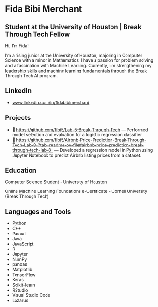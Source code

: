 # Fida Bibi Merchant 
## Student at the University of Houston | Break Through Tech Fellow
Hi, I’m Fida! 

I’m a rising junior at the University of Houston, majoring in Computer Science with a minor in Mathematics. I have a passion for problem solving and a fascination with Machine Learning. Currently, I'm strengthening my leadership skills and machine learning fundamentals through the Break Through Tech AI program.
## LinkedIn
- www.linkedin.com/in/fidabibimerchant

## Projects
- 🔹 https://github.com/fibi5/Lab-5-Break-Through-Tech — Performed model selection and evaluation for a logistic regression classifier.
- 🔹 https://github.com/fibi5/Airbnb-Price-Prediction-Break-Through-Tech-Lab-8-?tab=readme-ov-file#airbnb-price-prediction-break-through-tech-lab-8- — Developed a regression model in Python using Jupyter Notebook to predict Airbnb listing prices from a dataset.
  
## Education
Computer Science Student - University of Houston

Online Machine Learning Foundations e-Certificate - Cornell University (Break Through Tech)

## Languages and Tools

- Python
- C++
- Pascal
- Java
- JavaScript
- R
- Jupyter
- NumPy
- pandas
- Matplotlib
- TensorFlow
- Keras
- Scikit-learn
- RStudio
- Visual Studio Code
- Lazarus


